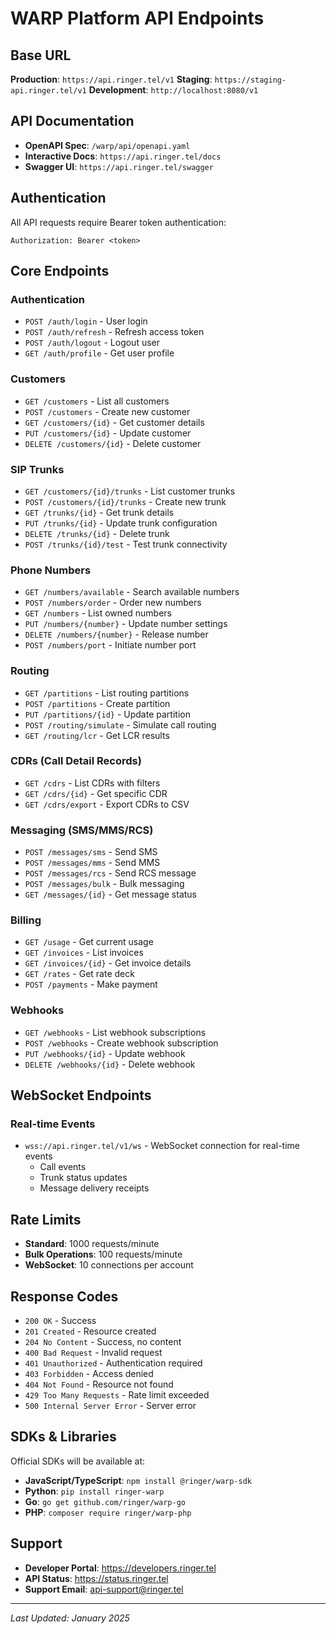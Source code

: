 # WARP Platform API Endpoints

## Base URL
**Production**: `https://api.ringer.tel/v1`
**Staging**: `https://staging-api.ringer.tel/v1`
**Development**: `http://localhost:8080/v1`

## API Documentation
- **OpenAPI Spec**: `/warp/api/openapi.yaml`
- **Interactive Docs**: `https://api.ringer.tel/docs`
- **Swagger UI**: `https://api.ringer.tel/swagger`

## Authentication
All API requests require Bearer token authentication:
```
Authorization: Bearer <token>
```

## Core Endpoints

### Authentication
- `POST /auth/login` - User login
- `POST /auth/refresh` - Refresh access token
- `POST /auth/logout` - Logout user
- `GET /auth/profile` - Get user profile

### Customers
- `GET /customers` - List all customers
- `POST /customers` - Create new customer
- `GET /customers/{id}` - Get customer details
- `PUT /customers/{id}` - Update customer
- `DELETE /customers/{id}` - Delete customer

### SIP Trunks
- `GET /customers/{id}/trunks` - List customer trunks
- `POST /customers/{id}/trunks` - Create new trunk
- `GET /trunks/{id}` - Get trunk details
- `PUT /trunks/{id}` - Update trunk configuration
- `DELETE /trunks/{id}` - Delete trunk
- `POST /trunks/{id}/test` - Test trunk connectivity

### Phone Numbers
- `GET /numbers/available` - Search available numbers
- `POST /numbers/order` - Order new numbers
- `GET /numbers` - List owned numbers
- `PUT /numbers/{number}` - Update number settings
- `DELETE /numbers/{number}` - Release number
- `POST /numbers/port` - Initiate number port

### Routing
- `GET /partitions` - List routing partitions
- `POST /partitions` - Create partition
- `PUT /partitions/{id}` - Update partition
- `POST /routing/simulate` - Simulate call routing
- `GET /routing/lcr` - Get LCR results

### CDRs (Call Detail Records)
- `GET /cdrs` - List CDRs with filters
- `GET /cdrs/{id}` - Get specific CDR
- `GET /cdrs/export` - Export CDRs to CSV

### Messaging (SMS/MMS/RCS)
- `POST /messages/sms` - Send SMS
- `POST /messages/mms` - Send MMS
- `POST /messages/rcs` - Send RCS message
- `POST /messages/bulk` - Bulk messaging
- `GET /messages/{id}` - Get message status

### Billing
- `GET /usage` - Get current usage
- `GET /invoices` - List invoices
- `GET /invoices/{id}` - Get invoice details
- `GET /rates` - Get rate deck
- `POST /payments` - Make payment

### Webhooks
- `GET /webhooks` - List webhook subscriptions
- `POST /webhooks` - Create webhook subscription
- `PUT /webhooks/{id}` - Update webhook
- `DELETE /webhooks/{id}` - Delete webhook

## WebSocket Endpoints

### Real-time Events
- `wss://api.ringer.tel/v1/ws` - WebSocket connection for real-time events
  - Call events
  - Trunk status updates
  - Message delivery receipts

## Rate Limits
- **Standard**: 1000 requests/minute
- **Bulk Operations**: 100 requests/minute
- **WebSocket**: 10 connections per account

## Response Codes
- `200 OK` - Success
- `201 Created` - Resource created
- `204 No Content` - Success, no content
- `400 Bad Request` - Invalid request
- `401 Unauthorized` - Authentication required
- `403 Forbidden` - Access denied
- `404 Not Found` - Resource not found
- `429 Too Many Requests` - Rate limit exceeded
- `500 Internal Server Error` - Server error

## SDKs & Libraries
Official SDKs will be available at:
- **JavaScript/TypeScript**: `npm install @ringer/warp-sdk`
- **Python**: `pip install ringer-warp`
- **Go**: `go get github.com/ringer/warp-go`
- **PHP**: `composer require ringer/warp-php`

## Support
- **Developer Portal**: https://developers.ringer.tel
- **API Status**: https://status.ringer.tel
- **Support Email**: api-support@ringer.tel

---
*Last Updated: January 2025*